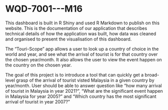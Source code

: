 # WQD-7001---M16


 This dashboard is built in R Shiny and used R Markdown to publish on this website. This is the documentation of our application that describes technical details of how the application was built, how data was cleaned and organised to present the visualisation of this dashboard.
 
 The “Touri-Scope” app allows a user to look up a country of choice in the world and year, and see what the arrival of tourist is for that country over the chosen year/month. It also allows the user to view the event happen on the country on the chosen year.

 The goal of this project is to introduce a tool that can quickly get a broad-level grasp of the arrival of tourist visted Malaysia in a given country by year/month. User should be able to answer question like “how many arrival of tourist in Malaysia in year 2021?”, “What are the significant event happen in Malaysia for year 2005?” and “Which country has the most significant arrival of tourist in year 2007?”
